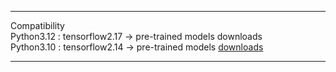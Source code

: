 *** 
Compatibility</br>
Python3.12 : tensorflow2.17 &#8594; pre-trained models downloads</br>
Python3.10 : tensorflow2.14 &#8594; pre-trained models [downloads](https://drive.google.com/file/d/1uPLtL9USZPIJtYvaBSYN-xGyDR6k1ifl/view?usp=drive_link)
***
